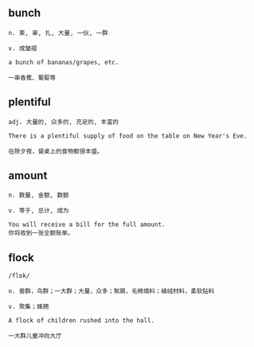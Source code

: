 ## bunch
```
n. 束, 串, 扎, 大量, 一伙, 一群

v. 成皱褶

a bunch of bananas/grapes, etc.

一串香蕉、葡萄等
```

## plentiful
```
adj. 大量的, 众多的, 充足的, 丰富的

There is a plentiful supply of food on the table on New Year's Eve.

在除夕夜，餐桌上的食物都很丰盛。
```

## amount
```
n. 数量, 金额, 数额

v. 等于, 总计, 成为

You will receive a bill for the full amount.
你将收到一张全额账单。
```

## flock
```
/flɒk/

n. 兽群，鸟群；一大群；大量，众多；絮屑，毛棉填料；植绒材料，柔软贴料

v. 聚集；蜂拥

A flock of children rushed into the hall.

一大群儿童冲向大厅
```